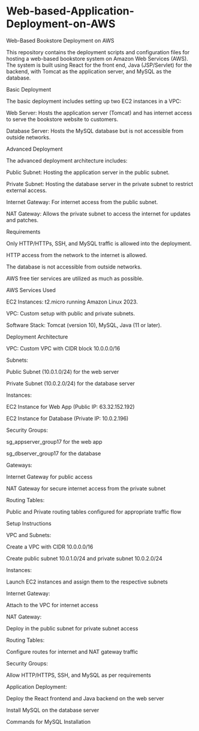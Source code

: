 # Web-based-Application-Deployment-on-AWS
Web-Based Bookstore Deployment on AWS

This repository contains the deployment scripts and configuration files for hosting a web-based bookstore system on Amazon Web Services (AWS). The system is built using React for the front end, Java (JSP/Servlet) for the backend, with Tomcat as the application server, and MySQL as the database.

Basic Deployment

The basic deployment includes setting up two EC2 instances in a VPC:

Web Server: Hosts the application server (Tomcat) and has internet access to serve the bookstore website to customers.

Database Server: Hosts the MySQL database but is not accessible from outside networks.

Advanced Deployment

The advanced deployment architecture includes:

Public Subnet: Hosting the application server in the public subnet.

Private Subnet: Hosting the database server in the private subnet to restrict external access.

Internet Gateway: For internet access from the public subnet.

NAT Gateway: Allows the private subnet to access the internet for updates and patches.

Requirements

Only HTTP/HTTPs, SSH, and MySQL traffic is allowed into the deployment.

HTTP access from the network to the internet is allowed.

The database is not accessible from outside networks.

AWS free tier services are utilized as much as possible.

AWS Services Used

EC2 Instances: t2.micro running Amazon Linux 2023.

VPC: Custom setup with public and private subnets.

Software Stack: Tomcat (version 10), MySQL, Java (11 or later).

Deployment Architecture

VPC: Custom VPC with CIDR block 10.0.0.0/16

Subnets:

Public Subnet (10.0.1.0/24) for the web server

Private Subnet (10.0.2.0/24) for the database server

Instances:

EC2 Instance for Web App (Public IP: 63.32.152.192)

EC2 Instance for Database (Private IP: 10.0.2.196)

Security Groups:

sg_appserver_group17 for the web app

sg_dbserver_group17 for the database

Gateways:

Internet Gateway for public access

NAT Gateway for secure internet access from the private subnet

Routing Tables:

Public and Private routing tables configured for appropriate traffic flow

Setup Instructions

VPC and Subnets:

Create a VPC with CIDR 10.0.0.0/16

Create public subnet 10.0.1.0/24 and private subnet 10.0.2.0/24

Instances:

Launch EC2 instances and assign them to the respective subnets

Internet Gateway:

Attach to the VPC for internet access

NAT Gateway:

Deploy in the public subnet for private subnet access

Routing Tables:

Configure routes for internet and NAT gateway traffic

Security Groups:

Allow HTTP/HTTPS, SSH, and MySQL as per requirements

Application Deployment:

Deploy the React frontend and Java backend on the web server

Install MySQL on the database server

Commands for MySQL Installation
